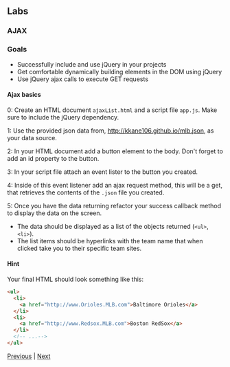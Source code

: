 ## Labs

### AJAX

### Goals
* Successfully include and use jQuery in your projects
* Get comfortable dynamically building elements in the DOM using jQuery
* Use jQuery ajax calls to execute GET requests

#### Ajax basics

0: Create an HTML document `ajaxList.html` and a script file `app.js`. Make sure to include the jQuery dependency.  

1: Use the provided json data from, http://kkane106.github.io/mlb.json, as your data source.

2: In your HTML document add a button element to the body. Don't forget to add an id property to the button.  

3: In your script file attach an event lister to the button you created.  

4: Inside of this event listener add an ajax request method, this will be a get, that retrieves the contents of the `.json` file you  created.  

5: Once you have the data returning refactor your success callback method to display the data on the screen.
  * The data should be displayed as a list of the objects returned  (`<ul>`,`<li>`).  
  * The list items should be hyperlinks with the team name that when clicked take you to their specific team sites.  

#### Hint
Your final HTML should look something like this:

```html
<ul>
  <li>
    <a href="http://www.Orioles.MLB.com">Baltimore Orioles</a>
  </li>
  <li>
    <a href="http://www.Redsox.MLB.com">Boston RedSox</a>
  </li>
  <!-- ...-->
</ul>
```



[Previous](using_response_data.md) | [Next](pokemonIndex.md)

